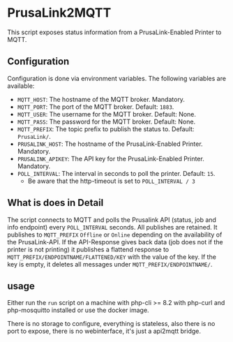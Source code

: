 # PrusaLink2MQTT

This script exposes status information from a PrusaLink-Enabled Printer to MQTT.

## Configuration

Configuration is done via environment variables. The following variables are available:

- `MQTT_HOST`: The hostname of the MQTT broker. Mandatory.
- `MQTT_PORT`: The port of the MQTT broker. Default: `1883`.
- `MQTT_USER`: The username for the MQTT broker. Default: None.
- `MQTT_PASS`: The password for the MQTT broker. Default: None.
- `MQTT_PREFIX`: The topic prefix to publish the status to. Default: `PrusaLink/`.
- `PRUSALINK_HOST`: The hostname of the PrusaLink-Enabled Printer. Mandatory.
- `PRUSALINK_APIKEY`: The API key for the PrusaLink-Enabled Printer. Mandatory.
- `POLL_INTERVAL`: The interval in seconds to poll the printer. Default: `15`.
  - Be aware that the http-timeout is set to `POLL_INTERVAL / 3`

## What is does in Detail

The script connects to MQTT and polls the Prusalink API (status, job and info endpoint) every `POLL_INTERVAL` seconds.
All publishes are retained.
It publishes to `MQTT_PREFIX` `Offline` or `Online` depending on the availability of the PrusaLink-API.
If the API-Response gives back data (job does not if the printer is not printing) it publishes a flattend response to
`MQTT_PREFIX/ENDPOINTNAME/FLATTENED/KEY` with the value of the key.
If the key is empty, it deletes all messages under `MQTT_PREFIX/ENDPOINTNAME/`.

## usage

Either run the `run` script on a machine with php-cli >= 8.2 with php-curl and php-mosquitto installed or use the docker image.

There is no storage to configure, everything is stateless, also there is no port to expose, there is no webinterface, it's just a api2mqtt bridge.
